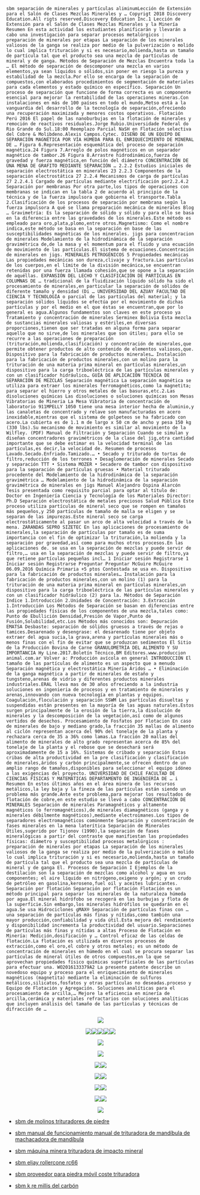 
```
sbm separación de minerales y partículas aliminumLección de Extensión para el Salón de Clases Mezclas Minerales y … Copyrigt 2018 Discovery Education.All rigts reserved.Discovery Education Inc.1 Lección de Extensión para el Salón de Clases Mezclas Minerales y la Minería Resumen En esta actividad los estudiantes planificarán y llevarán a cabo una investigación para separar procesos metalúrgicos : preparación de minerales por etapas La separación de los minerales valiosos de la ganga se realiza por medio de la pulverización o molido lo cual implica trituración y si es necesario,molienda,hasta un tamaño de partícula tal que el producto sea una mezcla de partículas de mineral y de ganga. Métodos de Separación de Mezclas Encuentra toda la … El método de separación de descomponer una mezcla en varios elementos,ya sean líquidos o sólidos,sin poner en riesgo la pureza y estabilidad de la mezcla.Por ello se encarga de la separación de compuestos,con elaborados procedimientos de segmentación de materiales para cada elementos y estado químico en específico. Separación Un proceso de separación que funcione de forma correcta es un componente esencial para mejorar la rentabilidad de las operaciones mineras.Con instalaciones en más de 100 países en todo el mundo,Metso está a la vanguardia del desarrollo de la tecnología de separación,ofreciendo una recuperación maximizada y menores costos operativos. Flotación Perú 2016 El papel de las nanoburbujas en la flotación de minerales y remoción de reactivos residuales.Jorge Rubio.Universidade Federal do Rio Grande do Sul.18:00 Reemplazo Parcial NaSH en Flotación selectiva del Cobre & Molibdeno.Alexis Campos.Cytec. DISEÑO DE UN EQUIPO DE SEPARACIÓN MAGNÉTICA POR VÍA HÚMEDA PARA EL ENRIQUECIMIENTO DE MINERAL DE … Figura 6.Representación esquemática del proceso de separación magnética.24 Figura 7.Arreglo de polos magnéticos en un separador magnético de tambor.26 Figura 8.Arrastre hidrodinámico,fuerza de gravedad y fuerza magnética,en función del diámetro CONCENTRACIÓN DE UNA MENA DE GRAFITO MEDIANTE SEPARACIÓN … 2.2.2 Estudios iniciales de separación electrostática en minerales 23 2.2.3 Componentes de la separación electrostática 27 2.2.4 Mecanismos de carga de partículas 27 2.2.4.1 Cargado de partículas mediante electrificación por2.2.4.2 Separación por membranas Por otra parte,los tipos de operaciones con membranas se indican en la tabla 2 de acuerdo al principio de la técnica y de la fuerza impulsora que gobierna el transporte.Tabla 2.Clasificación de los procesos de separación por membrana según la fuerza impulsora A qué se llama preparación mecánica de minerales Blog … Gravimetría: Es la separación de sólido y sólido y para ello se basa en la diferencia entre las gravedades de los minerales.Este método es empleado para oro,plata,plomo,entre otros.Magnetismo: Como el nombre indica,este método se basa en la separación en base de las susceptibilidades magnéticas de los minerales. jigs para concentracion de minerales Modelamiento de la hidrodinámica de la separación gravimétrica de,de la masa y el momentum para el fluido y una ecuación de movimiento de las partículas.El sistema de ecuaciones.Concentración de minerales en jigs. MINERALES PETROGÉNICOS 5 Propiedades mecánicas Las propiedades mecánicas son dureza,clivaje y fractura.Las partículas de los cuerpos,en el límite de la división mecánica,se encuentran retenidas por una fuerza llamada cohesión,que se opone a la separación de aquéllas. EXPANSIÓN DEL LECHO Y CLASIFICACIÓN DE PARTÍCULAS EN COLUMNAS DE … tradicional de la fluidización líquido sólido ha sido el procesamiento de minerales,en particular la separación de sólidos de diferente tamaño y densidad (Di … UNIVERSIDAD DEL AZUAY FACULTAD DE CIENCIA Y TECNOLOGÍA o parcial de las partículas del material; y la separación sólidos líquidos se efectúa por el movimiento de dichas partículas y por el medio en el que éstas se encuentran,que por lo general es agua.Algunos fundamentos son claves en este proceso ya Tratamiento y concentración de minerales Serminex Bolivia Esta mezcla de sustancias minerales valiosas y estériles,en diversas proporciones,tienen que ser tratadas en alguna forma para separar aquello que no sirve,de los minerales que son útiles; para ello se recurre a las operaciones de preparación (trituración,molienda,clasificación) y concentración de minerales,que permite obtener productos de alto contenido de elementos valiosos,que. Dispositivo para la fabricación de productos minerales… Instalación para la fabricación de productos minerales,con un molino para la trituración de una materia prima mineral en partículas minerales,un dispositivo para la carga triboeléctrica de las partículas minerales y con un clasificador hidráulico… GUÍA DE APLICACIÓN TÉCNICA DE SEPARACIÓN DE MEZCLAS Separación magnética La separación magnética se utiliza para extraer los minerales ferromagnéticos,como la magnetita; para separar el hierro y otros metales de las basuras,etc.2.Las disoluciones químicas Las disoluciones o soluciones químicas son Mesas Vibratorias de Mineria La Mesa Vibratoria de concentración de laboratorio 911MPELLY 1050 tiene una mesa interior hecha de aluminio,y las canaletas de concentrado y relave son manufacturadas en acero inoxidable,mientras que el sistema de golpeteos se ha fabricado con acero.La cubierta es de 1.1 m de largo x 50 cm de ancho y pesa 150 kg (330 lbs).Su mecanismo de movimiento es similar al movimiento de la Wilfley. (PDF) Manual de Filtración y Separación Cuando se simulan y diseñan concentradores gravimétricos de la clase del jig,otra cantidad importante que se debe estimar es la velocidad terminal de las partículas,es decir,la velocidad de. Resumen de procesos Lavado.Secado.Enfriado.Tamizado.… • Secado y triturado de tortas de filtro,reducción de los terrones • Desaglomeración de minerales Secado y separación TTT • Sistema MOZER • Secadero de tambor con dispositivo para la separación de partículas gruesas • Material triturado procedente del Modelamiento de la hidrodinámica de la separación gravimétrica … Modelamiento de la hidrodinámica de la separación gravimétrica de minerales en jigs Manuel Alejandro Ospina Alarcón Tesis presentada como requisito parcial para optar al título de: Doctor en Ingeniería Ciencia y Tecnología de los Materiales Director: Ph.D Separación electrostática de metales preciosos Salud Pública Este proceso utiliza partículas de mineral seco que se rompen en tamaños más pequeños,y 250 partículas de tamaño de malla se eligen y se separan de las impurezas.Este mineral seco se carga electrostáticamente al pasar un arco de alta velocidad a través de la mena. ZARANDAS SEPRO SIZETEC En las aplicaciones de procesamiento de minerales,la separación de partículas por tamaño es de suma importancia con el fin de optimizar la trituración,la molienda y la separación por gravedad,así como para muchos otros procesos.En las aplicaciones de. se usa en la separación de mezclas y puede servir de filtro,… usa en la separación de mezclas y puede servir de filtro,ya que retiene partículas pequeñas incl… 1 Iniciar sesión Registrarse 1 Iniciar sesión Registrarse Preguntar Preguntar McGuire McGuire 06.09.2016 Química Primaria +5 ptos Contestada se usa en. Dispositivo para la fabricación de productos minerales… Instalación para la fabricación de productos minerales,con un molino (1) para la trituración de una materia prima mineral en partículas minerales,un dispositivo para la carga triboeléctrica de las partículas minerales y con un clasificador hidráulico (2) para la. Métodos de Separación Indice 1.Introducción 2.Unidades de Concentración: 3.Extracción 1.Introducción Los Métodos de Separación se basan en diferencias entre las propiedades físicas de los componentes de una mezcla,tales como: Punto de Ebullición Densidad,Presión de Vapor,Punto de Fusión,Solubilidad,etc.Los Métodos más conocidos son: Depuración EMATSA Desbaste: separación de sólidos gruesos a través de rejas o tamices.Desarenado y desengrase: el desarenado tiene por objeto extraer del agua sucia,la grava,arena y partículas minerales más o menos finas con el fin de evitar que se produzcan sedimentos El Sitio de la Producción Bovina de Carne GRANULOMETRÍA DEL ALIMENTO Y SU IMPORTANCIA Hy Line.2017.Boletín Técnico,BM Editores.www.produccion animal.com.ar Volver a: Producción avícola en general INTRODUCCIÓN El tamaño de las partículas de alimento es un aspecto que a menudo Separación magnética y electrostática Minería Áridos … • Eliminación de la ganga magnética a partir de minerales de estaño y tungsteno,arenas de vidrio y diferentes productos minerales industriales.ERAL lleva mas de 30 años ofreciendo a la industria soluciones en ingenieria de procesos y en tratamiento de minerales y arenas,innovando con nueva tecnología en plantas y equipos. Coagulación,floculación y separación SSWM Las partículas disueltas y suspendidas están presentes en la mayoría de las aguas naturales.Estos surgen principalmente de la erosión de la tierra,la disolución de minerales y la descomposición de la vegetación,así como de algunos vertidos de desechos. Procesamiento de Fosfatos por Flotacion En caso de minerales de bajo y mediano grado,la fracción 35 mallas de alimento al ciclón representan acerca del 90% del tonelaje de la planta y rechazara cerca de 35 a 36% como lamas.La fracción 20 mallas del alimento de minerales de alto grado representan acerca de 85% del tonelaje de la planta y el rebose que se desechará será aproximadamente de 15 a 16%. Sistemas de cribado y separación Estas cribas de alta productividad en la pre clasificación y clasificación de minerales,áridos y carbón principalmente,se ofrecen dentro de un amplio rango de tamaños,disponibles para seleccionar el equipo idóneo a las exigencias del proyecto. UNIVERSIDAD DE CHILE FACULTAD DE CIENCIAS FÍSICAS Y MATEMÁTICAS DEPARTAMENTO DE INGENIERÍA DE … i Resumen En estos últimos años en el área minera de los recursos metálicos,la ley baja y la fineza de las partículas están siendo un problema más grande.Ante este problema,para mejorar los resultados de flotación de cobre,en este estudio se llevó a cabo CONCENTRACIÓN DE MINERALES Separación de minerales Paramagnéticos y altamente magnéticos (o ferromagnéticos),de minerales diamagnéticos (ganga y o minerales débilmente magnéticos),mediante electroimanes.Los tipos de separadores electromagnéticos comúnmente Separación y concentración de fases minerales en la mena laterítica Separación de Minerales Útiles,sugerido por Tijonov (1990),la separación de fases mineralógicas a partir del contraste que manifiestan las propiedades físicas: diámetro y susceptibilidad procesos metalúrgicos : preparación de minerales por etapas La separación de los minerales valiosos de la ganga se realiza por medio de la pulverización o molido lo cual implica trituración y si es necesario,molienda,hasta un tamaño de partícula tal que el producto sea una mezcla de partículas de mineral y de ganga El. Procesos de Separación I Ejemplos de la destilación son la separación de mezclas como alcohol y agua en sus componentes; el aire líquido en nitrógeno,oxigeno y argón; y un crudo de petróleo en gasolina,keroseno,fuel oil y aceites lubricantes. Separación por flotación Separación por flotación Flotación es un método principal para separar los minerales de la naturaleza húmeda por agua.El mineral hidrófobo se recogerá en las burbujas y flota de la superficie.Sin embargo,los minerales hidrófilos se quedarán en el agua.Se usa Hidrociclones gMAX® Separación de partículas finas con … una separación de partículas más finas y nítidas,como también una mayor producción,confiabilidad y vida útil.Esta mejora del rendimiento y disponibilidad incrementa la productividad del usuario.Separaciones de partículas más finas y nítidas a altas Proceso de Flotación en Minería: Medición,dosificación y … Control eficaz de las celdas de flotación.La flotación es utilizada en diversos procesos de extracción,como el oro,el cobre y otros metales; es un método de concentración de minerales en húmedo en el cual se procura separar las partículas de mineral útiles de otros compuestos,en la que se aprovechan propiedades físico químicas superficiales de las partículas para efectuar una. WO2016133379A2 La presente patente describe un novedoso equipo y proceso para el enriquecimiento de minerales magnéticos (magnetita) mediante la eliminación de sulfuros metálicos,silicatos,fosfatos y otras partículas no deseadas.proceso y Equipo de Flotación y Agregación. Soluciones analíticas para el procesamiento de arcilla,… Mejore la eficiencia en minería de arcilla,cerámica y materiales refractarios con soluciones analíticas que incluyen análisis del tamaño de las partículas y técnicas de difracción de … 
```

<div align="center">

<a href="https://es-crusher.shibang-china.com/github&k=sbm+separaci%C3%B3n+de+minerales+y+part%C3%ADculas+aliminum"><img src="https://static.shibang-china.com/es/crusher/logo.jpg"></a>

<a href="https://es-crusher.shibang-china.com/github&k=sbm+separaci%C3%B3n+de+minerales+y+part%C3%ADculas+aliminum"><img src="https://static.shibang-china.com/es/crusher/index.jpg"></a><a href="https://es-crusher.shibang-china.com/material.htmlgithub&k=sbm+separaci%C3%B3n+de+minerales+y+part%C3%ADculas+aliminum"><img src="https://static.shibang-china.com/es/crusher/material.jpg"></a><a href="https://es-crusher.shibang-china.com/application.htmlgithub&k=sbm+separaci%C3%B3n+de+minerales+y+part%C3%ADculas+aliminum"><img src="https://static.shibang-china.com/es/crusher/application.jpg"></a><a href="https://es-crusher.shibang-china.com/aboutus.htmlgithub&k=sbm+separaci%C3%B3n+de+minerales+y+part%C3%ADculas+aliminum"><img src="https://static.shibang-china.com/es/crusher/aboutus.jpg"></a><a href="https://es-crusher.shibang-china.com/contact.htmlgithub&k=sbm+separaci%C3%B3n+de+minerales+y+part%C3%ADculas+aliminum"><img src="https://static.shibang-china.com/es/crusher/contact.jpg"></a>

<a href="https://es-crusher.shibang-china.com/github&k=sbm+separaci%C3%B3n+de+minerales+y+part%C3%ADculas+aliminum"><img src="https://static.shibang-china.com/es/crusher/banner.jpg"></a>

<a href="https://swt.shibang-china.com/github&k=sbm+separaci%C3%B3n+de+minerales+y+part%C3%ADculas+aliminum"><img src="https://static.shibang-china.com/es/crusher/text.jpg"></a>

<a href="https://swt.shibang-china.com/github&k=sbm+separaci%C3%B3n+de+minerales+y+part%C3%ADculas+aliminum"><img src="https://static.shibang-china.com/es/crusher/chat.jpg"></a><a href="https://es-crusher.shibang-china.com/contact.htmlgithub&k=sbm+separaci%C3%B3n+de+minerales+y+part%C3%ADculas+aliminum"><img src="https://static.shibang-china.com/es/crusher/message.jpg"></a>

<a href="https://es-crusher.shibang-china.com/products/pe.htmlgithub&k=sbm+separaci%C3%B3n+de+minerales+y+part%C3%ADculas+aliminum"><img src="https://static.shibang-china.com/es/crusher/pe.jpg"></a><a href="https://es-crusher.shibang-china.com/products/pf.htmlgithub&k=sbm+separaci%C3%B3n+de+minerales+y+part%C3%ADculas+aliminum"><img src="https://static.shibang-china.com/es/crusher/pf.jpg"></a>

<a href="https://es-crusher.shibang-china.com/products/hpt.htmlgithub&k=sbm+separaci%C3%B3n+de+minerales+y+part%C3%ADculas+aliminum"><img src="https://static.shibang-china.com/es/crusher/hpt.jpg"></a><a href="https://es-crusher.shibang-china.com/products/vsi.htmlgithub&k=sbm+separaci%C3%B3n+de+minerales+y+part%C3%ADculas+aliminum"><img src="https://static.shibang-china.com/es/crusher/vsi.jpg"></a>

<a href="https://es-crusher.shibang-china.com/products/klv.htmlgithub&k=sbm+separaci%C3%B3n+de+minerales+y+part%C3%ADculas+aliminum"><img src="https://static.shibang-china.com/es/crusher/klv.jpg"></a><a href="https://es-crusher.shibang-china.com/products/portable.htmlgithub&k=sbm+separaci%C3%B3n+de+minerales+y+part%C3%ADculas+aliminum"><img src="https://static.shibang-china.com/es/crusher/portable.jpg"></a>

<a href="https://swt.shibang-china.com/github&k=sbm+separaci%C3%B3n+de+minerales+y+part%C3%ADculas+aliminum"><img src="https://static.shibang-china.com/es/crusher/case.jpg"></a>

</div>


* [sbm de molinos trituradores de piedre](sbm%20de%20molinos%20trituradores%20de%20piedre.md)

* [sbm manual de funcionamiento manual de trituradora de mandíbula de machacadora de mandíbula](sbm%20manual%20de%20funcionamiento%20manual%20de%20trituradora%20de%20mand%C3%ADbula%20de%20machacadora%20de%20mand%C3%ADbula.md)

* [sbm máquina minera trituradora de impacto mineral](sbm%20m%C3%A1quina%20minera%20trituradora%20de%20impacto%20mineral.md)

* [sbm eljay rollercone rc66](sbm%20eljay%20rollercone%20rc66.md)

* [sbm proveedor para piedra móvil coste trituradora](sbm%20proveedor%20para%20piedra%20m%C3%B3vil%20coste%20trituradora.md)

* [sbm k re millis del carbón](sbm%20k%20re%20millis%20del%20carb%C3%B3n.md)